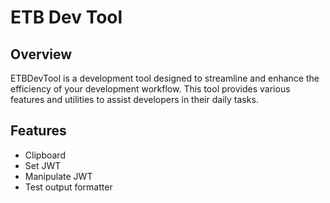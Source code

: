 # ETB Dev Tool

## Overview
ETBDevTool is a development tool designed to streamline and enhance the efficiency of your development workflow. This tool provides various features and utilities to assist developers in their daily tasks.

## Features
- Clipboard
- Set JWT
- Manipulate JWT
- Test output formatter
